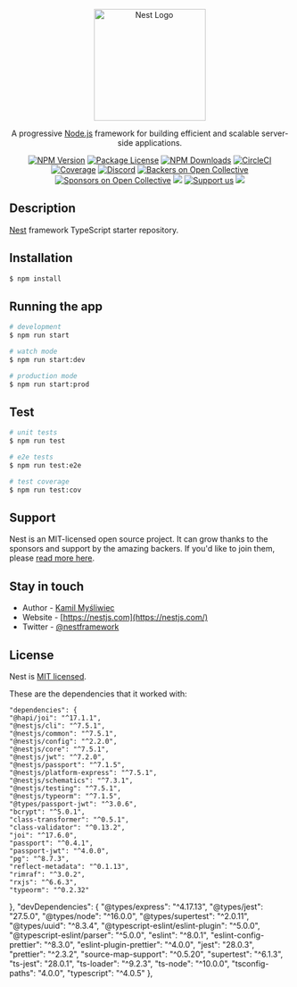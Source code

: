<p align="center">
  <a href="http://nestjs.com/" target="blank"><img src="https://nestjs.com/img/logo-small.svg" width="200" alt="Nest Logo" /></a>
</p>

[circleci-image]: https://img.shields.io/circleci/build/github/nestjs/nest/master?token=abc123def456
[circleci-url]: https://circleci.com/gh/nestjs/nest

  <p align="center">A progressive <a href="http://nodejs.org" target="_blank">Node.js</a> framework for building efficient and scalable server-side applications.</p>
    <p align="center">
<a href="https://www.npmjs.com/~nestjscore" target="_blank"><img src="https://img.shields.io/npm/v/@nestjs/core.svg" alt="NPM Version" /></a>
<a href="https://www.npmjs.com/~nestjscore" target="_blank"><img src="https://img.shields.io/npm/l/@nestjs/core.svg" alt="Package License" /></a>
<a href="https://www.npmjs.com/~nestjscore" target="_blank"><img src="https://img.shields.io/npm/dm/@nestjs/common.svg" alt="NPM Downloads" /></a>
<a href="https://circleci.com/gh/nestjs/nest" target="_blank"><img src="https://img.shields.io/circleci/build/github/nestjs/nest/master" alt="CircleCI" /></a>
<a href="https://coveralls.io/github/nestjs/nest?branch=master" target="_blank"><img src="https://coveralls.io/repos/github/nestjs/nest/badge.svg?branch=master#9" alt="Coverage" /></a>
<a href="https://discord.gg/G7Qnnhy" target="_blank"><img src="https://img.shields.io/badge/discord-online-brightgreen.svg" alt="Discord"/></a>
<a href="https://opencollective.com/nest#backer" target="_blank"><img src="https://opencollective.com/nest/backers/badge.svg" alt="Backers on Open Collective" /></a>
<a href="https://opencollective.com/nest#sponsor" target="_blank"><img src="https://opencollective.com/nest/sponsors/badge.svg" alt="Sponsors on Open Collective" /></a>
  <a href="https://paypal.me/kamilmysliwiec" target="_blank"><img src="https://img.shields.io/badge/Donate-PayPal-ff3f59.svg"/></a>
    <a href="https://opencollective.com/nest#sponsor"  target="_blank"><img src="https://img.shields.io/badge/Support%20us-Open%20Collective-41B883.svg" alt="Support us"></a>
  <a href="https://twitter.com/nestframework" target="_blank"><img src="https://img.shields.io/twitter/follow/nestframework.svg?style=social&label=Follow"></a>
</p>
  <!--[![Backers on Open Collective](https://opencollective.com/nest/backers/badge.svg)](https://opencollective.com/nest#backer)
  [![Sponsors on Open Collective](https://opencollective.com/nest/sponsors/badge.svg)](https://opencollective.com/nest#sponsor)-->

## Description

[Nest](https://github.com/nestjs/nest) framework TypeScript starter repository.

## Installation

```bash
$ npm install
```

## Running the app

```bash
# development
$ npm run start

# watch mode
$ npm run start:dev

# production mode
$ npm run start:prod
```

## Test

```bash
# unit tests
$ npm run test

# e2e tests
$ npm run test:e2e

# test coverage
$ npm run test:cov
```

## Support

Nest is an MIT-licensed open source project. It can grow thanks to the sponsors and support by the amazing backers. If you'd like to join them, please [read more here](https://docs.nestjs.com/support).

## Stay in touch

- Author - [Kamil Myśliwiec](https://kamilmysliwiec.com)
- Website - [https://nestjs.com](https://nestjs.com/)
- Twitter - [@nestframework](https://twitter.com/nestframework)

## License

Nest is [MIT licensed](LICENSE).

These are the dependencies that it worked with: 

    "dependencies": {
    "@hapi/joi": "^17.1.1",
    "@nestjs/cli": "^7.5.1",
    "@nestjs/common": "^7.5.1",
    "@nestjs/config": "^2.2.0",
    "@nestjs/core": "^7.5.1",
    "@nestjs/jwt": "^7.2.0",
    "@nestjs/passport": "^7.1.5",
    "@nestjs/platform-express": "^7.5.1",
    "@nestjs/schematics": "^7.3.1",
    "@nestjs/testing": "^7.5.1",
    "@nestjs/typeorm": "^7.1.5",
    "@types/passport-jwt": "^3.0.6",
    "bcrypt": "^5.0.1",
    "class-transformer": "^0.5.1",
    "class-validator": "^0.13.2",
    "joi": "^17.6.0",
    "passport": "^0.4.1",
    "passport-jwt": "^4.0.0",
    "pg": "^8.7.3",
    "reflect-metadata": "^0.1.13",
    "rimraf": "^3.0.2",
    "rxjs": "^6.6.3",
    "typeorm": "^0.2.32"
  },
  "devDependencies": {
    "@types/express": "^4.17.13",
    "@types/jest": "27.5.0",
    "@types/node": "^16.0.0",
    "@types/supertest": "^2.0.11",
    "@types/uuid": "^8.3.4",
    "@typescript-eslint/eslint-plugin": "^5.0.0",
    "@typescript-eslint/parser": "^5.0.0",
    "eslint": "^8.0.1",
    "eslint-config-prettier": "^8.3.0",
    "eslint-plugin-prettier": "^4.0.0",
    "jest": "28.0.3",
    "prettier": "^2.3.2",
    "source-map-support": "^0.5.20",
    "supertest": "^6.1.3",
    "ts-jest": "28.0.1",
    "ts-loader": "^9.2.3",
    "ts-node": "^10.0.0",
    "tsconfig-paths": "4.0.0",
    "typescript": "^4.0.5"
  },